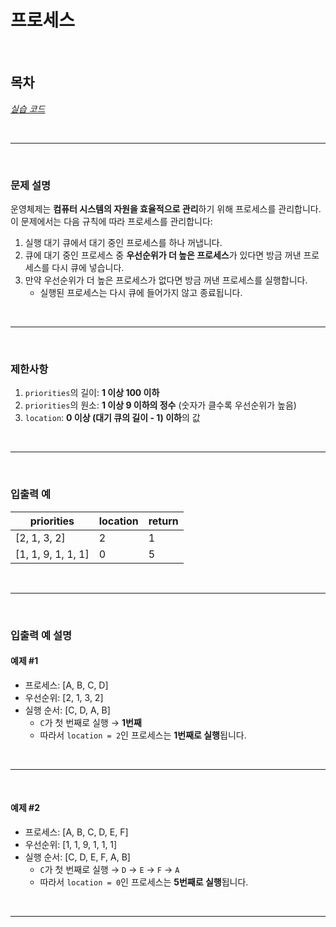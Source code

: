 # 프로세스

<br>

## 목차
*[실습 코드](실습.java)*  

<br>
<hr>
<br>

### 문제 설명
운영체제는 **컴퓨터 시스템의 자원을 효율적으로 관리**하기 위해 프로세스를 관리합니다.  
이 문제에서는 다음 규칙에 따라 프로세스를 관리합니다:
1. 실행 대기 큐에서 대기 중인 프로세스를 하나 꺼냅니다.
2. 큐에 대기 중인 프로세스 중 **우선순위가 더 높은 프로세스**가 있다면 방금 꺼낸 프로세스를 다시 큐에 넣습니다.
3. 만약 우선순위가 더 높은 프로세스가 없다면 방금 꺼낸 프로세스를 실행합니다.
    - 실행된 프로세스는 다시 큐에 들어가지 않고 종료됩니다.

<br>
<hr>
<br>

### 제한사항
1. `priorities`의 길이: **1 이상 100 이하**
2. `priorities`의 원소: **1 이상 9 이하의 정수** (숫자가 클수록 우선순위가 높음)
3. `location`: **0 이상 (대기 큐의 길이 - 1) 이하**의 값

<br>
<hr>
<br>

### 입출력 예

|priorities|location|return|
|---|---|---|
|[2, 1, 3, 2]|2|1|
|[1, 1, 9, 1, 1, 1]|0|5|

<br>
<hr>
<br>

### 입출력 예 설명

#### **예제 #1**
- 프로세스: [A, B, C, D]
- 우선순위: [2, 1, 3, 2]
- 실행 순서: [C, D, A, B]
    - `C`가 첫 번째로 실행 → **1번째**
    - 따라서 `location = 2`인 프로세스는 **1번째로 실행**됩니다.

<br>
<hr>
<br>

#### **예제 #2**
- 프로세스: [A, B, C, D, E, F]
- 우선순위: [1, 1, 9, 1, 1, 1]
- 실행 순서: [C, D, E, F, A, B]
    - `C`가 첫 번째로 실행 → `D` → `E` → `F` → `A`
    - 따라서 `location = 0`인 프로세스는 **5번째로 실행**됩니다.

<br>
<hr>